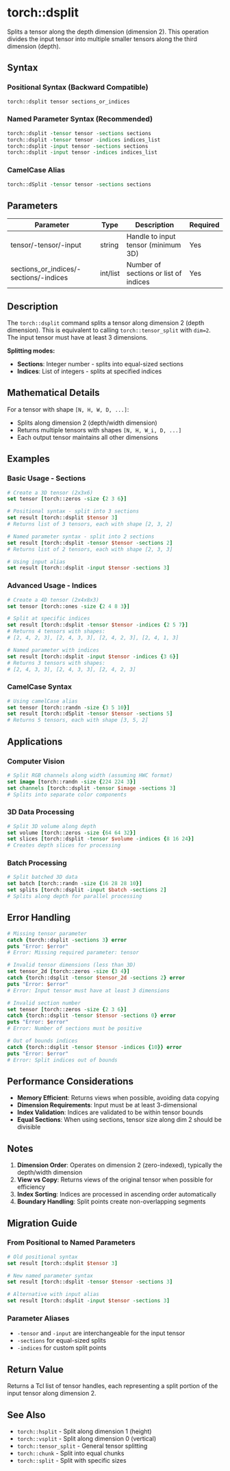 # torch::dsplit

Splits a tensor along the depth dimension (dimension 2). This operation divides the input tensor into multiple smaller tensors along the third dimension (depth).

## Syntax

### Positional Syntax (Backward Compatible)
```tcl
torch::dsplit tensor sections_or_indices
```

### Named Parameter Syntax (Recommended)
```tcl
torch::dsplit -tensor tensor -sections sections
torch::dsplit -tensor tensor -indices indices_list
torch::dsplit -input tensor -sections sections
torch::dsplit -input tensor -indices indices_list
```

### CamelCase Alias
```tcl
torch::dSplit -tensor tensor -sections sections
```

## Parameters

| Parameter | Type | Description | Required |
|-----------|------|-------------|----------|
| tensor/-tensor/-input | string | Handle to input tensor (minimum 3D) | Yes |
| sections_or_indices/-sections/-indices | int/list | Number of sections or list of indices | Yes |

## Description

The `torch::dsplit` command splits a tensor along dimension 2 (depth dimension). This is equivalent to calling `torch::tensor_split` with `dim=2`. The input tensor must have at least 3 dimensions.

**Splitting modes:**
- **Sections**: Integer number - splits into equal-sized sections
- **Indices**: List of integers - splits at specified indices

## Mathematical Details

For a tensor with shape `[N, H, W, D, ...]`:
- Splits along dimension 2 (depth/width dimension)
- Returns multiple tensors with shapes `[N, H, W_i, D, ...]`
- Each output tensor maintains all other dimensions

## Examples

### Basic Usage - Sections

```tcl
# Create a 3D tensor (2x3x6)
set tensor [torch::zeros -size {2 3 6}]

# Positional syntax - split into 3 sections
set result [torch::dsplit $tensor 3]
# Returns list of 3 tensors, each with shape [2, 3, 2]

# Named parameter syntax - split into 2 sections  
set result [torch::dsplit -tensor $tensor -sections 2]
# Returns list of 2 tensors, each with shape [2, 3, 3]

# Using input alias
set result [torch::dsplit -input $tensor -sections 3]
```

### Advanced Usage - Indices

```tcl
# Create a 4D tensor (2x4x8x3)
set tensor [torch::ones -size {2 4 8 3}]

# Split at specific indices
set result [torch::dsplit -tensor $tensor -indices {2 5 7}]
# Returns 4 tensors with shapes:
# [2, 4, 2, 3], [2, 4, 3, 3], [2, 4, 2, 3], [2, 4, 1, 3]

# Named parameter with indices
set result [torch::dsplit -input $tensor -indices {3 6}]
# Returns 3 tensors with shapes:
# [2, 4, 3, 3], [2, 4, 3, 3], [2, 4, 2, 3]
```

### CamelCase Syntax

```tcl
# Using camelCase alias
set tensor [torch::randn -size {3 5 10}]
set result [torch::dSplit -tensor $tensor -sections 5]
# Returns 5 tensors, each with shape [3, 5, 2]
```

## Applications

### Computer Vision
```tcl
# Split RGB channels along width (assuming HWC format)
set image [torch::randn -size {224 224 3}]
set channels [torch::dsplit -tensor $image -sections 3]
# Splits into separate color components
```

### 3D Data Processing
```tcl
# Split 3D volume along depth
set volume [torch::zeros -size {64 64 32}]
set slices [torch::dsplit -tensor $volume -indices {8 16 24}]
# Creates depth slices for processing
```

### Batch Processing
```tcl
# Split batched 3D data
set batch [torch::randn -size {16 28 28 10}]
set splits [torch::dsplit -input $batch -sections 2]
# Splits along depth for parallel processing
```

## Error Handling

```tcl
# Missing tensor parameter
catch {torch::dsplit -sections 3} error
puts "Error: $error"
# Error: Missing required parameter: tensor

# Invalid tensor dimensions (less than 3D)
set tensor_2d [torch::zeros -size {3 4}]
catch {torch::dsplit -tensor $tensor_2d -sections 2} error
puts "Error: $error"
# Error: Input tensor must have at least 3 dimensions

# Invalid section number
set tensor [torch::zeros -size {2 3 6}]
catch {torch::dsplit -tensor $tensor -sections 0} error
puts "Error: $error"
# Error: Number of sections must be positive

# Out of bounds indices
catch {torch::dsplit -tensor $tensor -indices {10}} error
puts "Error: $error"
# Error: Split indices out of bounds
```

## Performance Considerations

- **Memory Efficient**: Returns views when possible, avoiding data copying
- **Dimension Requirements**: Input must be at least 3-dimensional
- **Index Validation**: Indices are validated to be within tensor bounds
- **Equal Sections**: When using sections, tensor size along dim 2 should be divisible

## Notes

1. **Dimension Order**: Operates on dimension 2 (zero-indexed), typically the depth/width dimension
2. **View vs Copy**: Returns views of the original tensor when possible for efficiency
3. **Index Sorting**: Indices are processed in ascending order automatically
4. **Boundary Handling**: Split points create non-overlapping segments

## Migration Guide

### From Positional to Named Parameters

```tcl
# Old positional syntax
set result [torch::dsplit $tensor 3]

# New named parameter syntax
set result [torch::dsplit -tensor $tensor -sections 3]

# Alternative with input alias
set result [torch::dsplit -input $tensor -sections 3]
```

### Parameter Aliases

- `-tensor` and `-input` are interchangeable for the input tensor
- `-sections` for equal-sized splits
- `-indices` for custom split points

## Return Value

Returns a Tcl list of tensor handles, each representing a split portion of the input tensor along dimension 2.

## See Also

- `torch::hsplit` - Split along dimension 1 (height)
- `torch::vsplit` - Split along dimension 0 (vertical)
- `torch::tensor_split` - General tensor splitting
- `torch::chunk` - Split into equal chunks
- `torch::split` - Split with specific sizes 